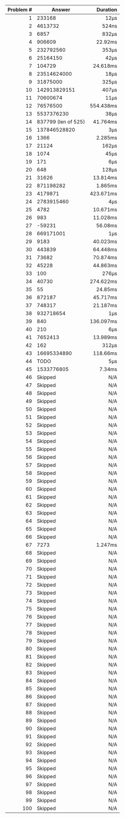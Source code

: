 |Problem #|Answer|Duration|
|-:|-|-:|
|1|233168|12µs|
|2|4613732|524ns|
|3|6857|832µs|
|4|906609|22.92ms|
|5|232792560|353µs|
|6|25164150|42µs|
|7|104729|24.618ms|
|8|23514624000|18µs|
|9|31875000|325µs|
|10|142913829151|407µs|
|11|70600674|11µs|
|12|76576500|554.438ms|
|13|5537376230|38µs|
|14|837799 (len of 525)|41.764ms|
|15|137846528820|3µs|
|16|1366|2.285ms|
|17|21124|162µs|
|18|1074|45µs|
|19|171|6µs|
|20|648|128µs|
|21|31626|13.814ms|
|22|871198282|1.865ms|
|23|4179871|423.671ms|
|24|2783915460|4µs|
|25|4782|10.671ms|
|26|983|11.028ms|
|27|-59231|56.08ms|
|28|669171001|1µs|
|29|9183|40.023ms|
|30|443839|64.448ms|
|31|73682|70.874ms|
|32|45228|44.863ms|
|33|100|276µs|
|34|40730|274.622ms|
|35|55|24.85ms|
|36|872187|45.717ms|
|37|748317|21.187ms|
|38|932718654|1µs|
|39|840|136.097ms|
|40|210|6µs|
|41|7652413|13.989ms|
|42|162|312µs|
|43|16695334890|118.66ms|
|44|TODO|5µs|
|45|1533776805|7.34ms|
|46|Skipped|N/A|
|47|Skipped|N/A|
|48|Skipped|N/A|
|49|Skipped|N/A|
|50|Skipped|N/A|
|51|Skipped|N/A|
|52|Skipped|N/A|
|53|Skipped|N/A|
|54|Skipped|N/A|
|55|Skipped|N/A|
|56|Skipped|N/A|
|57|Skipped|N/A|
|58|Skipped|N/A|
|59|Skipped|N/A|
|60|Skipped|N/A|
|61|Skipped|N/A|
|62|Skipped|N/A|
|63|Skipped|N/A|
|64|Skipped|N/A|
|65|Skipped|N/A|
|66|Skipped|N/A|
|67|7273|1.247ms|
|68|Skipped|N/A|
|69|Skipped|N/A|
|70|Skipped|N/A|
|71|Skipped|N/A|
|72|Skipped|N/A|
|73|Skipped|N/A|
|74|Skipped|N/A|
|75|Skipped|N/A|
|76|Skipped|N/A|
|77|Skipped|N/A|
|78|Skipped|N/A|
|79|Skipped|N/A|
|80|Skipped|N/A|
|81|Skipped|N/A|
|82|Skipped|N/A|
|83|Skipped|N/A|
|84|Skipped|N/A|
|85|Skipped|N/A|
|86|Skipped|N/A|
|87|Skipped|N/A|
|88|Skipped|N/A|
|89|Skipped|N/A|
|90|Skipped|N/A|
|91|Skipped|N/A|
|92|Skipped|N/A|
|93|Skipped|N/A|
|94|Skipped|N/A|
|95|Skipped|N/A|
|96|Skipped|N/A|
|97|Skipped|N/A|
|98|Skipped|N/A|
|99|Skipped|N/A|
|100|Skipped|N/A|
